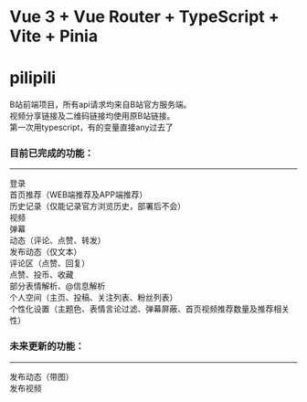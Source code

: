 # Vue 3 + Vue Router + TypeScript + Vite + Pinia

# pilipili

B站前端项目，所有api请求均来自B站官方服务端。  
视频分享链接及二维码链接均使用原B站链接。  
第一次用typescript，有的变量直接any过去了

### 目前已完成的功能：  
- - -
登录  
首页推荐（WEB端推荐及APP端推荐）  
历史记录（仅能记录官方浏览历史，部署后不会）  
视频  
弹幕  
动态（评论、点赞、转发）  
发布动态（仅文本）  
评论区（点赞、回复）  
点赞、投币、收藏  
部分表情解析、@信息解析  
个人空间（主页、投稿、关注列表、粉丝列表）  
个性化设置（主题色、表情言论过滤、弹幕屏蔽、首页视频推荐数量及推荐相关性）  

### 未来更新的功能：  
- - -
发布动态（带图）  
发布视频
